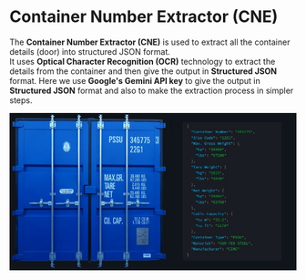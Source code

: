 # Container Number Extractor (CNE)
The **Container Number Extractor (CNE)** is used to extract all the container details (door) into structured JSON format.<br> It uses  **Optical Character Recognition (OCR)** technology to extract the details from the container and then give the output in **Structured JSON** format. Here we use **Google's Gemini API key** to give the output in **Structured JSON** format and also to make the extraction process in simpler steps.

![screenshot](images/image.jpg)

